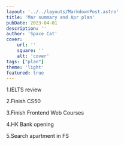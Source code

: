 ```yaml
---
layout: '../../layouts/MarkdownPost.astro'
title: 'Mar summary and Apr plan'
pubDate: 2023-04-01
description: ''
author: 'Space Cat'
cover:
    url: ''
    square: ''
    alt: 'cover'
tags: ["plan"]
theme: 'light'
featured: true
---
```

1.IELTS review

2.Finish CS50

3.Finish Frontend Web Courses

4.HK Bank opening

5.Search apartment in FS
